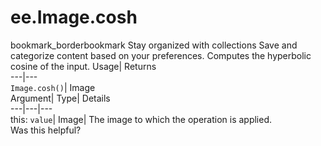 
#  ee.Image.cosh 
bookmark_borderbookmark Stay organized with collections  Save and categorize content based on your preferences.
Computes the hyperbolic cosine of the input. 
Usage| Returns  
---|---  
`Image.cosh()`| Image  
Argument| Type| Details  
---|---|---  
this: `value`| Image| The image to which the operation is applied.  
Was this helpful?
